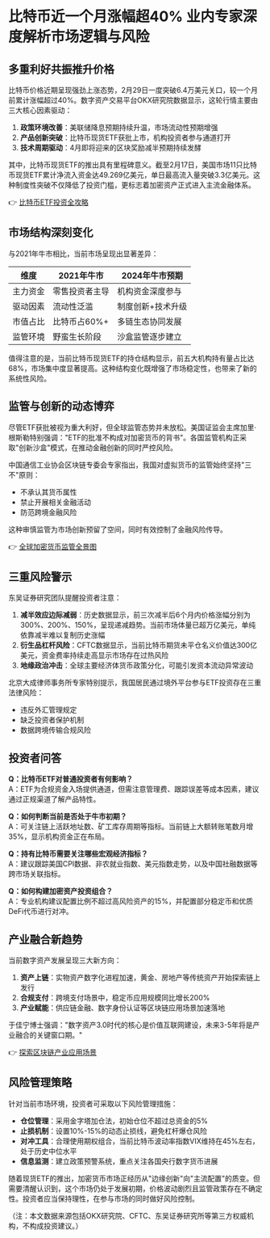 # 比特币近一个月涨幅超40% 业内专家深度解析市场逻辑与风险

## 多重利好共振推升价格
比特币价格近期呈现强劲上涨态势，2月29日一度突破6.4万美元关口，较一个月前累计涨幅超过40%。数字资产交易平台OKX研究院数据显示，这轮行情主要由三大核心因素驱动：

1. **政策环境改善**：美联储降息预期持续升温，市场流动性预期增强
2. **产品创新突破**：比特币现货ETF获批上市，机构投资者参与通道打开
3. **技术周期驱动**：4月即将迎来的区块奖励减半预期持续发酵

其中，比特币现货ETF的推出具有里程碑意义。截至2月17日，美国市场11只比特币现货ETF累计净流入资金达49.269亿美元，单日最高流入量突破3.3亿美元。这种制度性突破不仅降低了投资门槛，更标志着加密资产正式进入主流金融体系。

👉 [比特币ETF投资全攻略](https://bit.ly/okx_welcome)

## 市场结构深刻变化
与2021年牛市相比，当前市场呈现出显著差异：

| 维度        | 2021年牛市         | 2024年牛市预期       |
|-------------|--------------------|----------------------|
| 主力资金    | 零售投资者主导     | 机构资金深度参与     |
| 驱动因素    | 流动性泛滥         | 制度创新+技术升级    |
| 市值占比    | 比特币占60%+       | 多链生态协同发展     |
| 监管环境    | 野蛮生长阶段       | 沙盒监管逐步建立     |

值得注意的是，当前比特币现货ETF的持仓结构显示，前五大机构持有量占比达68%，市场集中度显著提高。这种结构变化既增强了市场稳定性，也带来了新的系统性风险。

## 监管与创新的动态博弈
尽管ETF获批被视为重大利好，但全球监管态势并未放松。美国证监会主席加里·根斯勒特别强调："ETF的批准不构成对加密货币的背书"。各国监管机构正采取"创新沙盒"模式，在推动金融创新的同时严控风险。

中国通信工业协会区块链专委会专家指出，我国对虚拟货币的监管始终坚持"三不"原则：
- 不承认其货币属性
- 禁止开展相关金融活动
- 防范跨境金融风险

这种审慎监管为市场创新预留了空间，同时有效控制了金融风险传导。

👉 [全球加密货币监管全景图](https://bit.ly/okx_welcome)

## 三重风险警示
东吴证券研究团队提醒投资者注意：
1. **减半效应边际减弱**：历史数据显示，前三次减半后6个月内价格涨幅分别为300%、200%、150%，呈现递减趋势。当前市场体量已超万亿美元，单纯依靠减半难以复制历史涨幅
2. **衍生品杠杆风险**：CFTC数据显示，当前比特币期货未平仓名义价值达300亿美元，资金费率持续走高显示市场存在过热风险
3. **地缘政治冲击**：全球主要经济体货币政策分化，可能引发资本流动异常波动

北京大成律师事务所专家特别提示，我国居民通过境外平台参与ETF投资存在三重法律风险：
- 违反外汇管理规定
- 缺乏投资者保护机制
- 数据跨境传输合规风险

## 投资者问答
**Q：比特币ETF对普通投资者有何影响？**  
A：ETF为合规资金入场提供通道，但需注意管理费、跟踪误差等成本因素，建议通过正规渠道了解产品特性。

**Q：如何判断当前是否处于牛市初期？**  
A：可关注链上活跃地址数、矿工库存周期等指标。当前链上大额转账笔数月增35%，显示机构资金正在布局。

**Q：持有比特币需要关注哪些宏观经济指标？**  
A：建议跟踪美国CPI数据、非农就业指数、美元指数走势，以及中国社融数据等跨市场关联指标。

**Q：如何构建加密资产投资组合？**  
A：专业机构建议配置比例不超过高风险资产的15%，并配置部分稳定币和优质DeFi代币进行对冲。

## 产业融合新趋势
当前数字资产发展呈现三大新方向：
1. **资产上链**：实物资产数字化进程加速，黄金、房地产等传统资产开始探索链上发行
2. **合规支付**：跨境支付场景中，稳定币应用规模同比增长200%
3. **产业赋能**：供应链金融、数字身份认证等区块链应用场景加速落地

于佳宁博士强调："数字资产3.0时代的核心是价值互联网建设，未来3-5年将是产业融合的关键窗口期。"

👉 [探索区块链产业应用场景](https://bit.ly/okx_welcome)

## 风险管理策略
针对当前市场环境，投资者可采取以下风险管理措施：
- **仓位管理**：采用金字塔加仓法，初始仓位不超过总资金的5%
- **止损机制**：设置10%-15%的动态止损线，避免杠杆爆仓风险
- **对冲工具**：合理使用期权组合，当前比特币波动率指数VIX维持在45%左右，处于历史中位水平
- **信息监测**：建立政策预警系统，重点关注各国央行数字货币进展

随着现货ETF的推出，加密货币市场正经历从"边缘创新"向"主流配置"的质变。但需要清醒认识到，这个市场仍处于发展初期，价格波动剧烈且监管政策存在不确定性。投资者应当保持理性，在参与市场的同时做好风险控制。

（注：本文数据来源包括OKX研究院、CFTC、东吴证券研究所等第三方权威机构，不构成投资建议。）